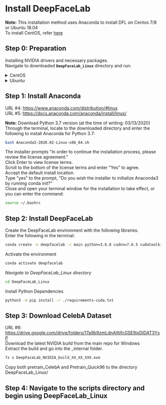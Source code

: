 # Install DeepFaceLab
**Note:** This installation method uses Anaconda to install DFL on Centos 7/8 or Ubuntu 18.04  
To install CentOS, refer [here](install_CentOS.md)

## Step 0: Preparation
Installing NVIDIA drivers and necessary packages.  
Navigate to downloaded <b>`DeepFaceLab_Linux`</b> directory and run:

<details><summary>CentOS</summary>

```sh
cd DeepFaceLab_Linux
bash 1_CentOS_install_dependencies.sh
```
</details>
    
<details><summary>Ubuntu</summary>

```sh
cd DeepFaceLab_Linux
bash 1_Ubuntu_install_dependencies.sh
```
</details>
    

## Step 1: Install Anaconda
URL #4: https://www.anaconda.com/distribution/#linux  
URL #5: https://docs.anaconda.com/anaconda/install/linux/

**Note:** Download Python 3.7 version (at the time of writing: 03/13/2020)  
Through the terminal, locate to the downloaded directory and enter the following to install Anaconda for Python 3.7:
```sh
bash Anaconda3-2020.02-Linux-x86_64.sh
```
The installer prompts "In order to continue the installation process, please review the license agreement."  
Click Enter to view license terms.  
Scroll to the bottom of the license terms and enter "Yes" to agree.  
Accept the default install location.  
Type "yes" to the prompt, "Do you wish the installer to initialize Anaconda3 by running conda init?"  
Close and open your terminal window for the installation to take effect, or you can enter the command:  
```sh
source ~/.bashrc
```


## Step 2: Install DeepFaceLab
Create the DeepFaceLab environment with the following libraries.  
Enter the following in the terminal:  
```sh
conda create -n deepfacelab -c main python=3.6.8 cudnn=7.6.5 cudatoolkit=10.0.130
```

Activate the environment  
```sh
conda activate deepfacelab
```

_Navigate to DeepFaceLab_Linux directory_
```sh
cd DeepFaceLab_Linux
```

Install Python Dependencies
```sh
python3 -m pip install -r ./requirements-cuda.txt  
```


## Step 3: Download CelebA Dataset
URL #6: https://drive.google.com/drive/folders/17a9b9zmLdnAlItifcGSE9ixDIDAT3YxP  
Download the latest NVIDIA build from the main repo for Windows  
Extract the build and go into the _internal folder. 
```sh
7z x DeepFaceLab_NVIDIA_build_XX_XX_XXX.exe
```
Copy both pretrain_CelebA and Pretrain_Quick96 to the directory DeepFaceLab_Linux/


## Step 4: Navigate to the scripts directory and begin using DeepFaceLab_Linux

